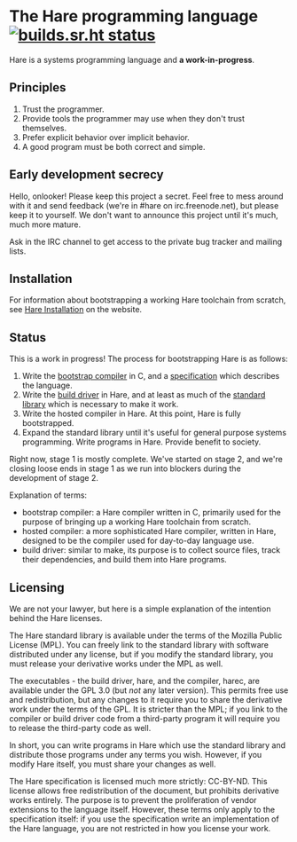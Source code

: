 # The Hare programming language [![builds.sr.ht status](https://builds.sr.ht/~sircmpwn/hare/commits.svg)](https://builds.sr.ht/~sircmpwn/hare/commits?)

Hare is a systems programming language and **a work-in-progress**.

## Principles

1. Trust the programmer.
2. Provide tools the programmer may use when they don't trust themselves.
3. Prefer explicit behavior over implicit behavior.
4. A good program must be both correct and simple.

## Early development secrecy

Hello, onlooker! Please keep this project a secret. Feel free to mess around
with it and send feedback (we're in #hare on irc.freenode.net), but please keep
it to yourself. We don't want to announce this project until it's much, much
more mature.

Ask in the IRC channel to get access to the private bug tracker and mailing
lists.

## Installation

For information about bootstrapping a working Hare toolchain from scratch, see
[Hare Installation][5] on the website.

[5]: https://harelang.org/installation/

## Status

This is a work in progress! The process for bootstrapping Hare is as follows:

1. Write the [bootstrap compiler][0] in C, and a [specification][1] which
   describes the language.
2. Write the [build driver][2] in Hare, and at least as much of the
   [standard library][3] which is necessary to make it work.
3. Write the hosted compiler in Hare. At this point, Hare is fully bootstrapped.
4. Expand the standard library until it's useful for general purpose systems
   programming. Write programs in Hare. Provide benefit to society.

Right now, stage 1 is mostly complete. We've started on stage 2, and we're
closing loose ends in stage 1 as we run into blockers during the development of
stage 2.

[0]: https://git.sr.ht/~sircmpwn/harec
[1]: https://harelang.org/specification
[2]: https://git.sr.ht/~sircmpwn/hare/tree/master/item/cmd/hare
[3]: https://git.sr.ht/~sircmpwn/hare

Explanation of terms:

- bootstrap compiler: a Hare compiler written in C, primarily used for the
  purpose of bringing up a working Hare toolchain from scratch.
- hosted compiler: a more sophisticated Hare compiler, written in Hare,
  designed to be the compiler used for day-to-day language use.
- build driver: similar to make, its purpose is to collect source files, track
  their dependencies, and build them into Hare programs.

## Licensing

We are not your lawyer, but here is a simple explanation of the intention behind
the Hare licenses.

The Hare standard library is available under the terms of the Mozilla Public
License (MPL). You can freely link to the standard library with software
distributed under any license, but if you modify the standard library, you must
release your derivative works under the MPL as well.

The executables - the build driver, hare, and the compiler, harec, are available
under the GPL 3.0 (but *not* any later version). This permits free use and
redistribution, but any changes to it require you to share the derivative work
under the terms of the GPL. It is stricter than the MPL; if you link to the
compiler or build driver code from a third-party program it will require you to
release the third-party code as well.

In short, you can write programs in Hare which use the standard library and
distribute those programs under any terms you wish. However, if you modify Hare
itself, you must share your changes as well.

The Hare specification is licensed much more strictly: CC-BY-ND. This license
allows free redistribution of the document, but prohibits derivative works
entirely. The purpose is to prevent the proliferation of vendor extensions to
the language itself. However, these terms only apply to the specification
itself: if you use the specification write an implementation of the Hare
language, you are not restricted in how you license your work.
